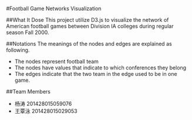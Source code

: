 #Football Game Networks Visualization

##What It Dose
This project utilize D3.js to visualize the network of American football games
between Division IA colleges during regular season Fall 2000.


##Notations
The meanings of the nodes and edges are explained as following.

* The nodes represent football team
* The nodes have values that indicate to which conferences they belong
* The edges indicate that the two team in the edge used to be in one game.

##Team Members
* 杨涛 201428015059076
* 王覃泳 201428015029053